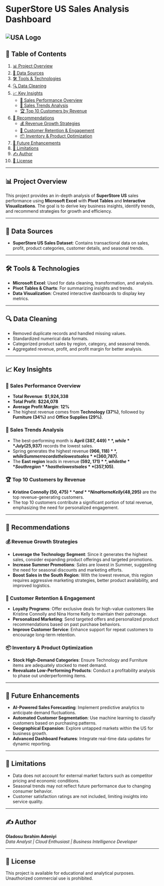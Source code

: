 # SuperStore US Sales Analysis Dashboard 
![USA Logo](https://upload.wikimedia.org/wikipedia/en/a/a4/Flag_of_the_United_States.svg)
---

## 📜 Table of Contents  
1. [📊 Project Overview](#-project-overview)  
2. [📂 Data Sources](#-data-sources)  
3. [🛠 Tools & Technologies](#-tools--technologies)  
4. [🔍 Data Cleaning](#-data-cleaning)  
5. [📈 Key Insights](#-key-insights)  
   - [🛒 Sales Performance Overview](#-sales-performance-overview)  
   - [📅 Sales Trends Analysis](#-sales-trends-analysis)  
   - [🏆 Top 10 Customers by Revenue](#-top-10-customers-by-revenue)  
6. [🎯 Recommendations](#-recommendations)  
   - [💰 Revenue Growth Strategies](#-revenue-growth-strategies)  
   - [📢 Customer Retention & Engagement](#-customer-retention--engagement)  
   - [📦 Inventory & Product Optimization](#-inventory--product-optimization)  
7. [🚀 Future Enhancements](#-future-enhancements)  
8. [📜 Limitations](#-limitations)  
9. [✍️ Author](#-author)  
10. [📌 License](#-license)  

---
## 📊 Project Overview  
This project provides an in-depth analysis of **SuperStore US** sales performance using **Microsoft Excel** with **Pivot Tables** and **Interactive Visualizations**. The goal is to derive key business insights, identify trends, and recommend strategies for growth and efficiency.  

---

## 📂 Data Sources  
- **SuperStore US Sales Dataset**: Contains transactional data on sales, profit, product categories, customer details, and seasonal trends.

---

## 🛠 Tools & Technologies  
- **Microsoft Excel**: Used for data cleaning, transformation, and analysis.
- **Pivot Tables & Charts**: For summarizing insights and trends.
- **Data Visualization**: Created interactive dashboards to display key metrics.

---

## 🔍 Data Cleaning  
- Removed duplicate records and handled missing values.
- Standardized numerical data formats.
- Categorized product sales by region, category, and seasonal trends.
- Aggregated revenue, profit, and profit margin for better analysis.

---

## 📈 Key Insights  

### 🛒 Sales Performance Overview  
- **Total Revenue**: **$1,924,338**
- **Total Profit**: **$224,078**
- **Average Profit Margin**: **12%**
- The highest revenue comes from **Technology (37%)**, followed by **Furniture (34%)** and **Office Supplies (29%)**.

### 📅 Sales Trends Analysis  
- The best-performing month is **April ($387,449)**, while **July ($25,937)** records the lowest sales.
- Spring generates the highest revenue **($966,118)**, while Summer records the lowest sales **($360,787)**.
- The **East region** leads in revenue **($592,171)**, while the **South region** has the lowest sales **($357,105)**.

### 🏆 Top 10 Customers by Revenue  
- **Kristine Connolly ($50,475)** and **Nina Horne Kelly ($48,295)** are the top revenue-generating customers.
- The top 10 customers contribute a significant portion of total revenue, emphasizing the need for personalized engagement.

---

## 🎯 Recommendations  

### 💰 Revenue Growth Strategies  
- **Leverage the Technology Segment**: Since it generates the highest sales, consider expanding product offerings and targeted promotions.
- **Increase Summer Promotions**: Sales are lowest in Summer, suggesting the need for seasonal discounts and marketing efforts.
- **Boost Sales in the South Region**: With the lowest revenue, this region requires aggressive marketing strategies, better product availability, and improved logistics.

### 📢 Customer Retention & Engagement  
- **Loyalty Programs**: Offer exclusive deals for high-value customers like Kristine Connolly and Nina Horne Kelly to maintain their patronage.
- **Personalized Marketing**: Send targeted offers and personalized product recommendations based on past purchase behaviors.
- **Improve Customer Service**: Enhance support for repeat customers to encourage long-term retention.

### 📦 Inventory & Product Optimization  
- **Stock High-Demand Categories**: Ensure Technology and Furniture items are adequately stocked to meet demand.
- **Reevaluate Low-Performing Products**: Conduct a profitability analysis to phase out underperforming items.

---

## 🚀 Future Enhancements  
- **AI-Powered Sales Forecasting**: Implement predictive analytics to anticipate demand fluctuations.
- **Automated Customer Segmentation**: Use machine learning to classify customers based on purchasing patterns.
- **Geographical Expansion**: Explore untapped markets within the US for business growth.
- **Advanced Dashboard Features**: Integrate real-time data updates for dynamic reporting.

---

## 📜 Limitations  
- Data does not account for external market factors such as competitor pricing and economic conditions.
- Seasonal trends may not reflect future performance due to changing consumer behavior.
- Customer satisfaction ratings are not included, limiting insights into service quality.

---

## ✍️ Author  
**Oladosu Ibrahim Adeniyi**  
_Data Analyst | Cloud Enthusiast | Business Intelligence Developer_

---

## 📌 License  
This project is available for educational and analytical purposes. Unauthorized commercial use is prohibited.



